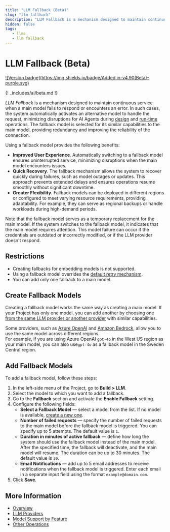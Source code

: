 ```yaml
---
title: "LLM Fallback (Beta)"
slug: "llm-fallback"
description: "LLM Fallback is a mechanism designed to maintain continuous service when a main model fails to respond or encounters an error."
hidden: false
tags:
   - llms
   - llm fallback
---
```


# LLM Fallback (Beta)

[![Version badge](https://img.shields.io/badge/Added in-v4.90(Beta)-purple.svg)](../../../release-notes/4.90.md)

{! _includes/ai/beta.md !}

_LLM Fallback_ is a mechanism designed to maintain continuous service when a main model fails to respond or encounters an error. 
In such cases, the system automatically activates an alternative model to handle the request,
minimizing disruptions for AI Agents during [design](../generative-ai.md#design-time-generative-ai-features) and [run-time](../generative-ai.md#run-time-generative-ai-features) operations.
The fallback model is selected for its similar capabilities to the main model, providing redundancy and improving the reliability of the connection.

Using a fallback model provides the following benefits:

- **Improved User Experience**. Automatically switching to a fallback model ensures uninterrupted service, minimizing disruptions when the main model encounters issues.
- **Quick Recovery**. The fallback mechanism allows the system to recover quickly during failures, such as model outages or updates. This approach prevents extended delays and ensures operations resume smoothly without significant downtime.
- **Greater Flexibility**. Fallback models can be deployed in different regions or configured to meet varying resource requirements, providing adaptability. For example, they can serve as regional backups or handle workloads during high-demand periods.

Note that the fallback model serves as a temporary replacement for the main model.
If the system switches to the fallback model, it indicates that the main model requires attention.
This model failure can occur if the credentials are outdated or incorrectly modified, or if the LLM provider doesn't respond.

## Restrictions

- Creating fallbacks for embedding models is not supported.
- Using a fallback model overrides the [default retry mechanism](overview.md#retry-mechanism).
- You can add only one fallback to a main model.

## Create Fallback Models

Creating a fallback model works the same way as creating a main model.
If your Project has only one model, you can add another by choosing one [from the same LLM provider or another provider](providers/all-providers.md) with similar capabilities.

Some providers, such as [Azure OpenAI](https://learn.microsoft.com/en-us/azure/ai-services/openai/concepts/models?tabs=python-secure%2Cglobal-standard%2Cstandard-chat-completions) and [Amazon Bedrock](https://docs.aws.amazon.com/bedrock/latest/userguide/models-regions.html), allow you to use the same model across different regions.  
For example, if you are using Azure OpenAI `gpt-4o` in the West US region as your main model, you can also use`gpt-4o` as a fallback model in the Sweden Central region.

## Add Fallback Models

To add a fallback model, follow these steps:

1. In the left-side menu of the Project, go to **Build > LLM**.
2. Select the model to which you want to add a fallback.
3. Go to the **Fallback** section and activate the **Enable Fallback** setting.
4. Configure the following fields:
    - **Select a Fallback Model** — select a model from the list. If no model is available, [create a new one](#create-fallback-models).
    - **Number of failed requests** — specify the number of failed requests to the main model before the fallback model is triggered. You can specify up to 5 attempts. The default value is `1`.
    - **Duration in minutes of active fallback** — define how long the system should use the fallback model instead of the main model. After the specified time, the fallback will deactivate, and the main model will resume. The duration can be up to 30 minutes. The default value is `30`.
    - **Email Notifications** — add up to 5 email addresses to receive notifications when the fallback model is triggered. Enter each email in a separate input field using the format `example@domain.com`.
5. Click **Save**.

## More Information

- [Overview](overview.md)
- [LLM Providers](providers/all-providers.md)
- [Model Support by Feature](model-support-by-feature.md)
- [Other Operations](other-operations.md)